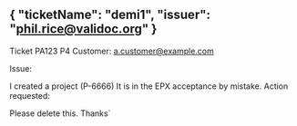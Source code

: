 {
  "ticketName": "demi1",
  "issuer": "phil.rice@validoc.org"
}
---
Ticket PA123 P4 Customer: a.customer@example.com

Issue:

I created a project (P-6666)
It is in the EPX acceptance by mistake.
Action requested:

Please delete this.
Thanks`